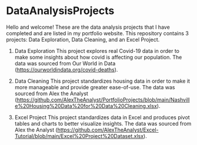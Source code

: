 # DataAnalysisProjects

Hello and welcome! These are the data analysis projects that I have completed and are listed in my portfolio website. This repository contains 3 projects: 
Data Exploration, Data Cleaning, and an Excel Project.

1) Data Exploration
This project explores real Covid-19 data in order to make some insights about how covid is affecting our population. The data was sourced from Our World in
Data (https://ourworldindata.org/covid-deaths).

2) Data Cleaning
This project standardizes housing data in order to make it more manageable and provide greater ease-of-use. The data was sourced from Alex the Analyst
(https://github.com/AlexTheAnalyst/PortfolioProjects/blob/main/Nashville%20Housing%20Data%20for%20Data%20Cleaning.xlsx).

4) Excel Project
This project standardizes data in Excel and produces pivot tables and charts to better visualize insights. The data was sourced from Alex the Analyst
(https://github.com/AlexTheAnalyst/Excel-Tutorial/blob/main/Excel%20Project%20Dataset.xlsx).


